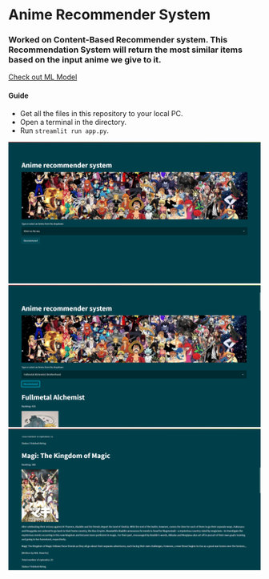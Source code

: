 # Anime Recommender System
### Worked on Content-Based Recommender system. This Recommendation System will return the most similar items based on the input anime we give to it.
[Check out ML Model](https://github.com/khaziashwaq/Anime-Recommender-System)

#### Guide
- Get all the files in this repository to your local PC.
- Open a terminal in the directory.
- Run `streamlit run app.py`.
 
![](https://github.com/khaziashwaq/anime-recom/blob/master/screenshots/res1.png)
![](https://github.com/khaziashwaq/anime-recom/blob/master/screenshots/res3.png)
![](https://github.com/khaziashwaq/anime-recom/blob/master/screenshots/res2.png)
